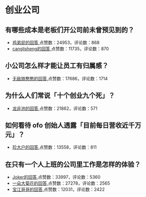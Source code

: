 #  创业公司 
## 有哪些成本是老板们开公司前未曾预见到的？
- [鸡弟屁的回答](https://www.zhihu.com/question/36380091/answer/122103236),点赞数：24953，评论数：868
- [canglisheng的回答](https://www.zhihu.com/question/36380091/answer/-1872753567),点赞数：11735，评论数：870
## 小公司怎么样才能让员工有归属感？
- [无敌铁憨憨的回答](https://www.zhihu.com/question/23461264/answer/627593279),点赞数：17686，评论数：1714
## 为什么人们常说「十个创业九个死」？
- [龙非池的回答](https://www.zhihu.com/question/35387523/answer/523361882),点赞数：21862，评论数：571
## 如何看待 ofo 创始人透露「目前每日营收近千万元」？
- [珍大户的回答](https://www.zhihu.com/question/58814252/answer/159902807),点赞数：13558，评论数：811
## 在只有一个人上班的公司里工作是怎样的体验？
- [Joker的回答](https://www.zhihu.com/question/27986261/answer/336219315),点赞数：33997，评论数：5360
- [一朵大菊花的回答](https://www.zhihu.com/question/27986261/answer/337652990),点赞数：27278，评论数：2565
- [宝江哥哥的回答](https://www.zhihu.com/question/27986261/answer/337113430),点赞数：12031，评论数：2422
